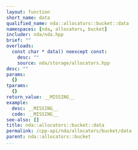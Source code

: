 ```yaml
---
layout: function
short_name: data
qualified_name: nda::allocators::bucket::data
namespaces: [nda, allocators, bucket]
includer: nda/nda.hpp
brief: ""
overloads:
  const char * data() noexcept const:
    desc: ""
    source: nda/storage/allocators.hpp
desc: ""
params:
  {}
tparams:
  {}
return_value: __MISSING__
example:
  desc: __MISSING__
  code: __MISSING__
see-also: []
title: nda::allocators::bucket::data
permalink: /cpp-api/nda/allocators/bucket/data
parent: nda::allocators::bucket
...
```


